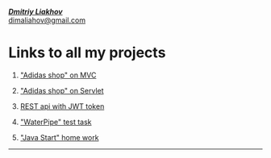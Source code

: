 [_**Dmitriy Liakhov**_](https://www.linkedin.com/in/dmitiy-liakhov-82388a183/)<br>
[dimaliahov@gmail.com](mailto:dimaliahov@gmail.com)

# Links to all my projects

1. <a href="https://github.com/LiakhovDmitriy/Adidas_SpringMVC_release">"Adidas shop" on MVC</a>

2. <a href="https://github.com/LiakhovDmitriy/Adidas_Servlet_release">"Adidas shop" on Servlet</a>

3. <a href="https://github.com/LiakhovDmitriy/REST_JWT_Teacher_Student">REST api with JWT token</a>

4. <a href="https://github.com/LiakhovDmitriy/WaterPipe">"WaterPipe" test task</a>

5. <a href="https://github.com/LiakhovDmitriy/JavaStart">"Java Start" home work</a>
      
***

